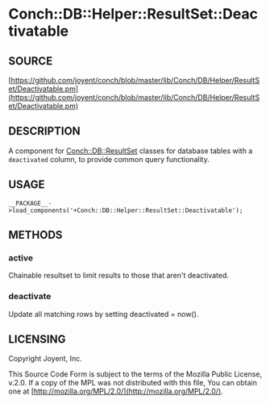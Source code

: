 # Conch::DB::Helper::ResultSet::Deactivatable

## SOURCE

[https://github.com/joyent/conch/blob/master/lib/Conch/DB/Helper/ResultSet/Deactivatable.pm](https://github.com/joyent/conch/blob/master/lib/Conch/DB/Helper/ResultSet/Deactivatable.pm)

## DESCRIPTION

A component for [Conch::DB::ResultSet](../modules/Conch%3A%3ADB%3A%3AResultSet) classes for database tables with a `deactivated`
column, to provide common query functionality.

## USAGE

```
__PACKAGE__->load_components('+Conch::DB::Helper::ResultSet::Deactivatable');
```

## METHODS

### active

Chainable resultset to limit results to those that aren't deactivated.

### deactivate

Update all matching rows by setting deactivated = now().

## LICENSING

Copyright Joyent, Inc.

This Source Code Form is subject to the terms of the Mozilla Public License,
v.2.0. If a copy of the MPL was not distributed with this file, You can obtain
one at [http://mozilla.org/MPL/2.0/](http://mozilla.org/MPL/2.0/).
